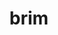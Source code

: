 ---
category: 4-letters
denotation: null
name: brim
reference_link: https://www.etymonline.com/word/brim
root_language: null
root_name: null
title: brim
type: free
word_sums:
- respelling: brim
  sum: 'Brim + '
---